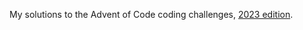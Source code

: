 My solutions to the Advent of Code coding challenges, [2023 edition](https://adventofcode.com/2023).
